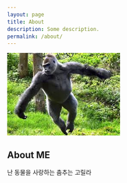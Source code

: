 ```yaml
---
layout: page
title: About
description: Some description.
permalink: /about/
---
```


<img itemprop="image" class="img-rounded" src="./images/고릴라1.jpg" alt="Your Name">

## About ME

난 동물을 사랑하는
춤추는 고릴라
